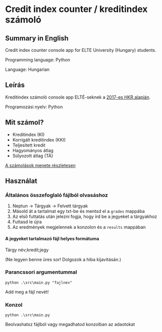 # Credit index counter / kreditindex számoló

## Summary in English

Credit index counter console app for ELTE University (Hungary) students.

Programming language: Python

Language: Hungarian

## Leírás

Kreditindex számoló console app ELTÉ-seknek a [2017-es HKR alapján](https://www.elte.hu/dstore/document/898/ELTE_SZMSZ_II_170530.pdf).

Programozási nyelv: Python

## Mit számol?

- Kreditindex (KI)
- Korrigált kreditindex (KKI)
- Teljesített kredit
- Hagyományos átlag
- Súlyozott átlag (TÁ)

[A számolások menete részletesen](itcounts.md)

## Használat

### Általános összefoglaló fájlból olvasáshoz

1. Neptun -> Tárgyak -> Felvett tárgyak
2. Másold át a tartalmat egy txt-be és mentsd el a `grades` mappába
3. Az első futtatás után jelezni fogja, hogy írd be a jegyeket a tárgyakhoz
4. Futtasd le újra
5. Az eredmények megjelennek a konzolon és a `results` mappában

#### A jegyeket tartalmazó fájl helyes formátuma

Tárgy név;kredit;jegy

(Ne legyen benne üres sor! Dolgozok a hiba kijavításán.)

### Parancssori argumentummal

`python .\src\main.py "fajlnev"`

Add meg a fájl nevét!

### Konzol

`python .\src\main.py`

Beolvashatsz fájlból vagy megadhatod konzolban az adaotokat
